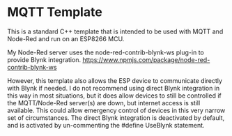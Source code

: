 # MQTT Template
This is a standard C++ template that is intended to be used with MQTT and Node-Red and run on an ESP8266 MCU.

My Node-Red server uses the node-red-contrib-blynk-ws plug-in to provide Blynk integration. https://www.npmjs.com/package/node-red-contrib-blynk-ws

However, this template also allows the ESP device to communicate directly with Blynk if needed.
I do not recommend using direct Blynk integration in this way in most situations, but it does allow devices to still be controlled if the MQTT/Node-Red server(s) are down, but internet access is still available. This could allow emergency control of devices in this very narrow set of circumstances.
The direct Blynk integration is deactivated by default, and is activated by un-commenting the #define UseBlynk statement.
